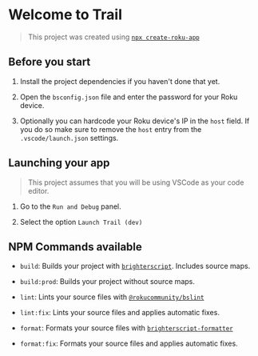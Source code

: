 # Welcome to Trail

> This project was created using [`npx create-roku-app`](https://github.com/haystacknews/create-roku-app)

## Before you start

1. Install the project dependencies if you haven't done that yet.

1. Open the `bsconfig.json` file and enter the password for your Roku device.

1. Optionally you can hardcode your Roku device's IP in the `host` field. If you do so make sure to remove the `host` entry from the `.vscode/launch.json` settings.

## Launching your app

> This project assumes that you will be using VSCode as your code editor.

1. Go to the `Run and Debug` panel.

1. Select the option `Launch Trail (dev)`

## NPM Commands available

- `build`: Builds your project with [`brighterscript`](https://github.com/rokucommunity/brighterscript). Includes source maps.

- `build:prod`: Builds your project without source maps.

- `lint`: Lints your source files with [`@rokucommunity/bslint`](https://github.com/rokucommunity/bslint)

- `lint:fix`: Lints your source files and applies automatic fixes.

- `format`: Formats your source files with [`brighterscript-formatter`](https://github.com/rokucommunity/brighterscript-formatter)

- `format:fix`: Formats your source files and applies automatic fixes.
